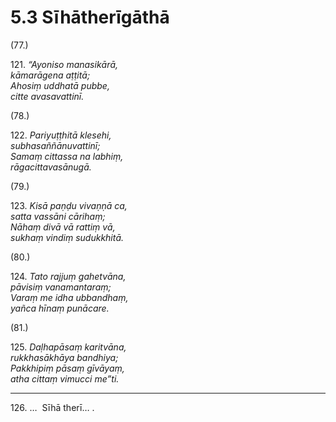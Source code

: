 

# 5.3 Sīhātherīgāthā



(77.)

121\. _“Ayoniso manasikārā,_  
_kāmarāgena aṭṭitā;_  
_Ahosiṃ uddhatā pubbe,_  
_citte avasavattinī._  


(78.)

122\. _Pariyuṭṭhitā klesehi,_  
_subhasaññānuvattinī;_  
_Samaṃ cittassa na labhiṃ,_  
_rāgacittavasānugā._  


(79.)

123\. _Kisā paṇḍu vivaṇṇā ca,_  
_satta vassāni cārihaṃ;_  
_Nāhaṃ divā vā rattiṃ vā,_  
_sukhaṃ vindiṃ sudukkhitā._  


(80.)

124\. _Tato rajjuṃ gahetvāna,_  
_pāvisiṃ vanamantaraṃ;_  
_Varaṃ me idha ubbandhaṃ,_  
_yañca hīnaṃ punācare._  


(81.)

125\. _Daḷhapāsaṃ karitvāna,_  
_rukkhasākhāya bandhiya;_  
_Pakkhipiṃ pāsaṃ gīvāyaṃ,_  
_atha cittaṃ vimucci me”ti._  


---

126\. …  Sīhā therī… .





